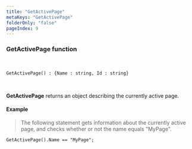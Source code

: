 ```yaml
---
title: "GetActivePage"
metaKeys: "GetActivePage"
folderOnly: "false"
pageIndex: 9
---
```


### GetActivePage function

<br/>

```
GetActivePage() : {Name : string, Id : string}
```

<br/>

**GetActivePage** returns an object describing the currently active page.
<br/>

#### Example
>
>The following statement gets information about the currently active page, and checks whether or not the name equals "MyPage".
>
```
GetActivePage().Name == "MyPage";
```

<br/>


